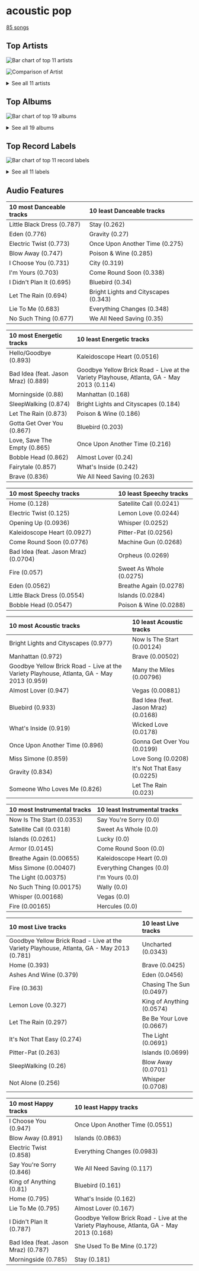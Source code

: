 # acoustic pop

[85 songs](acoustic_pop_tracks.md)

## Top Artists

![Bar chart of top 11 artists](../images/genres/acoustic_pop/artists.png)

![Comparison of Artist](../images/genres/acoustic_pop/artists_comparison.png)


<details>
<summary>See all 11 artists</summary>

| Number of Tracks | Art | Artist | 🔗 |
|---:|:---|:---|:---|
| 59 | <img src="https://i.scdn.co/image/ab6761610000e5eb0bae7cfd3b32b10154e0b8b3" alt="" width="50" /> | [Sara Bareilles](../artists/sara_bareilles.md) | [🔗](https://open.spotify.com/artist/2Sqr0DXoaYABbjBo9HaMkM) |
| 7 | <img src="https://i.scdn.co/image/ab6761610000e5eb271320bcc15789b23aa83a44" alt="" width="50" /> | Erin McCarley | [🔗](https://open.spotify.com/artist/6Y4bCmUNPDKqc7dHkVvgim) |
| 7 | <img src="https://i.scdn.co/image/15b7ee7550ed4472700d573803ff90f2967f84d1" alt="" width="50" /> | A Fine Frenzy | [🔗](https://open.spotify.com/artist/5dTYaRzOn4rXGBLH052EeQ) |
| 3 | <img src="https://i.scdn.co/image/9a03437da395d999755edacccc24779a97254b89" alt="" width="50" /> | Aslyn | [🔗](https://open.spotify.com/artist/6seR0G84QQq1NIW844E7Qq) |
| 3 | <img src="https://i.scdn.co/image/ab6761610000e5ebce8d5be6690c6964069ab8e0" alt="" width="50" /> | Jason Mraz | [🔗](https://open.spotify.com/artist/4phGZZrJZRo4ElhRtViYdl) |
| 2 | <img src="https://i.scdn.co/image/ab6761610000e5eba5fc004270bdfc9fee7f55f4" alt="" width="50" /> | Jon McLaughlin | [🔗](https://open.spotify.com/artist/6z29S0IoiBJpSMP8plyCj7) |
| 2 | <img src="https://i.scdn.co/image/ab6761610000e5eb0bae8ba82eaf7e63af515c9f" alt="" width="50" /> | The Civil Wars | [🔗](https://open.spotify.com/artist/6J7rw7NELJUCThPbAfyLIE) |
| 1 | <img src="https://i.scdn.co/image/ab6761610000e5eb9236c8060febc7d7fc7ea8c4" alt="" width="50" /> | Rachael Yamagata | [🔗](https://open.spotify.com/artist/7w0qj2HiAPIeUcoPogvOZ6) |
| 1 | <img src="https://i.scdn.co/image/ab6761610000e5eb9bc0756eb16b241111bbc72b" alt="" width="50" /> | Colbie Caillat | [🔗](https://open.spotify.com/artist/6aZyMrc4doVtZyKNilOmwu) |
| 1 | <img src="https://i.scdn.co/image/ab6761610000e5ebc78a80d480018ec030aade25" alt="" width="50" /> | Marc Broussard | [🔗](https://open.spotify.com/artist/4cEwEednPwWCdYT7ZhROZe) |
| 1 | <img src="https://i.scdn.co/image/ab6761610000e5eb5ec0ed4b4cd16649c0ded8a7" alt="" width="50" /> | Brandi Carlile | [🔗](https://open.spotify.com/artist/2sG4zTOLvjKG1PSoOyf5Ej) |

</details>

## Top Albums

![Bar chart of top 19 albums](../images/genres/acoustic_pop/albums.png)


<details>
<summary>See all 19 albums</summary>

| Number of Tracks | Art | Album | Release Date | 🔗 |
|---:|:---|:---|:---|:---|
| 13 | <img src="https://i.scdn.co/image/ab67616d0000b2733fa3caf3da101e3cd28a53a6" alt="" width="50" /> | Kaleidoscope Heart | 2010-09-07 | [🔗](https://open.spotify.com/album/627ukPRwYxyBREHxBq0vGJ) |
| 12 | <img src="https://i.scdn.co/image/ab67616d0000b273022b4010e20659300f42c375" alt="" width="50" /> | The Blessed Unrest | 2013-07-16 | [🔗](https://open.spotify.com/album/7lpbyGc4fHsQkBTsfWVBhp) |
| 12 | <img src="https://i.scdn.co/image/ab67616d0000b2731c3e0a58f3ee28af2922e351" alt="" width="50" /> | Little Voice | 2007-07-03 | [🔗](https://open.spotify.com/album/2Z9WUERfMjOgQ6ze9TcGbF) |
| 10 | <img src="https://i.scdn.co/image/ab67616d0000b2739e7dad80eb4bb664ff9e6fc8" alt="" width="50" /> | Amidst the Chaos (Bonus Version) | 2019-05-10 | [🔗](https://open.spotify.com/album/5x2sDapUIdq0qk1ezff3gm) |
| 7 | <img src="https://i.scdn.co/image/ab67616d0000b2734280a158a96c9b0274eb7e99" alt="" width="50" /> | Love, Save The Empty | 2009 | [🔗](https://open.spotify.com/album/1tF7625TFqvfzMbappj1pQ) |
| 6 | <img src="https://i.scdn.co/image/ab67616d0000b2737acf0cb659dceb25ddbfd39a" alt="" width="50" /> | What's Inside: Songs from Waitress | 2015-11-06 | [🔗](https://open.spotify.com/album/1s6codM2ZAB008t9GTyaEk) |
| 5 | <img src="https://i.scdn.co/image/ab67616d0000b2731cb638deee3de9a9060ca6aa" alt="" width="50" /> | Once Upon Another Time | 2012-05-22 | [🔗](https://open.spotify.com/album/1PrqYZJRzGNf8AsSOraxnZ) |
| 3 | <img src="https://i.scdn.co/image/ab67616d0000b273119ad2ebc0d33edf847ed8c6" alt="" width="50" /> | One Cell In The Sea | 2007 | [🔗](https://open.spotify.com/album/0Ot7MEgreG2R93aN42M9iK) |
| 3 | <img src="https://i.scdn.co/image/ab67616d0000b2730e402844f1b6be3102d339f2" alt="" width="50" /> | Lemon Love | 2005-01-01 | [🔗](https://open.spotify.com/album/5YToJrWwzdA6W2NxxDoteE) |
| 3 | <img src="https://i.scdn.co/image/ab67616d0000b273e7b8e0abcd5cdc4c8b5a238c" alt="" width="50" /> | Bomb In A Birdcage | 2009-01-01 | [🔗](https://open.spotify.com/album/07IV5RxLvAUeZbcPm4zOzn) |
| 2 | <img src="https://i.scdn.co/image/ab67616d0000b2730f2e51f7121539e221c51161" alt="" width="50" /> | We Sing. We Dance. We Steal Things. | 2008-05-12 | [🔗](https://open.spotify.com/album/04G0YylSjvDQZrjOfE5jA5) |
| 2 | <img src="https://i.scdn.co/image/ab67616d0000b2737ebde0a5bb07f53a99c15224" alt="" width="50" /> | Barton Hollow | 2011-02-01 | [🔗](https://open.spotify.com/album/4uWgDFxGAp7XlVSHuVBv4E) |
| 1 | <img src="https://i.scdn.co/image/ab67616d0000b2732cf1dcc65396176307f23524" alt="" width="50" /> | PINES | 2012-01-01 | [🔗](https://open.spotify.com/album/1876e9QcHkJ3Hgo4NqKXBN) |
| 1 | <img src="https://i.scdn.co/image/ab67616d0000b2735da1093d047cc15eb66d27cf" alt="" width="50" /> | OK Now | 2008-01-01 | [🔗](https://open.spotify.com/album/3fKJJQFV6a61fnKYDDj2LU) |
| 1 | <img src="https://i.scdn.co/image/ab67616d0000b27327c371084dee1b83e614798d" alt="" width="50" /> | Indiana | 2007-01-01 | [🔗](https://open.spotify.com/album/2UpO4j1Zpptiwk3wbUIWmU) |
| 1 | <img src="https://i.scdn.co/image/ab67616d0000b273fcfd8d2e1bb9f0d4fbe5794d" alt="" width="50" /> | Happenstance (Deluxe Version) | 2004-06-08 | [🔗](https://open.spotify.com/album/66p6CIMdxQFO3Igg9xo14a) |
| 1 | <img src="https://i.scdn.co/image/ab67616d0000b2737cdb143bd2e9906d39c5eb04" alt="" width="50" /> | Carencro | 2004-08-03 | [🔗](https://open.spotify.com/album/15dP7BadtY55t9VvFlVrBA) |
| 1 | <img src="https://i.scdn.co/image/ab67616d0000b27338216a01881aff4e54a0850d" alt="" width="50" /> | Brave Enough: Live at the Variety Playhouse | 2013-10-22 | [🔗](https://open.spotify.com/album/7L4ZgnQqEhCEsV9GnMeXtE) |
| 1 | <img src="https://i.scdn.co/image/ab67616d0000b273f5aac98410fb9e64e29827d4" alt="" width="50" /> | Bear Creek | 2012-06-01 | [🔗](https://open.spotify.com/album/5b8YTIrc88vdnfRguZqvVE) |

</details>


## Top Record Labels

![Bar chart of top 11 record labels](../images/genres/acoustic_pop/labels.png)


<details>
<summary>See all 11 labels</summary>

| Number of Tracks | Label |
|---:|:---|
| 59 | [Epic](../labels/epic.md) |
| 7 | [Virgin Records](../labels/virgin_records.md) |
| 7 | Universal (MT) |
| 3 | [Capitol Records](../labels/capitol_records.md) |
| 2 | sensibility recordings |
| 2 | Island Def Jam |
| 2 | [Atlantic Records](../labels/atlantic_records.md) |
| 2 | ATG |
| 1 | Private Music |
| 1 | Island Records |
| 1 | [Columbia](../labels/columbia.md) |

</details>


## Audio Features

| 10 most Danceable tracks | 10 least Danceable tracks |
|:---|:---|
| Little Black Dress (0.787) | Stay (0.262) |
| Eden (0.776) | Gravity (0.27) |
| Electric Twist (0.773) | Once Upon Another Time (0.275) |
| Blow Away (0.747) | Poison & Wine (0.285) |
| I Choose You (0.731) | City (0.319) |
| I'm Yours (0.703) | Come Round Soon (0.338) |
| I Didn't Plan It (0.695) | Bluebird (0.34) |
| Let The Rain (0.694) | Bright Lights and Cityscapes (0.343) |
| Lie To Me (0.683) | Everything Changes (0.348) |
| No Such Thing (0.677) | We All Need Saving (0.35) |

| 10 most Energetic tracks | 10 least Energetic tracks |
|:---|:---|
| Hello/Goodbye (0.893) | Kaleidoscope Heart (0.0516) |
| Bad Idea (feat. Jason Mraz) (0.889) | Goodbye Yellow Brick Road - Live at the Variety Playhouse, Atlanta, GA - May 2013 (0.114) |
| Morningside (0.88) | Manhattan (0.168) |
| SleepWalking (0.874) | Bright Lights and Cityscapes (0.184) |
| Let The Rain (0.873) | Poison & Wine (0.186) |
| Gotta Get Over You (0.867) | Bluebird (0.203) |
| Love, Save The Empty (0.865) | Once Upon Another Time (0.216) |
| Bobble Head (0.862) | Almost Lover (0.24) |
| Fairytale (0.857) | What's Inside (0.242) |
| Brave (0.836) | We All Need Saving (0.263) |

| 10 most Speechy tracks | 10 least Speechy tracks |
|:---|:---|
| Home (0.128) | Satellite Call (0.0241) |
| Electric Twist (0.125) | Lemon Love (0.0244) |
| Opening Up (0.0936) | Whisper (0.0252) |
| Kaleidoscope Heart (0.0927) | Pitter-Pat (0.0256) |
| Come Round Soon (0.0776) | Machine Gun (0.0268) |
| Bad Idea (feat. Jason Mraz) (0.0704) | Orpheus (0.0269) |
| Fire (0.057) | Sweet As Whole (0.0275) |
| Eden (0.0562) | Breathe Again (0.0278) |
| Little Black Dress (0.0554) | Islands (0.0284) |
| Bobble Head (0.0547) | Poison & Wine (0.0288) |

| 10 most Acoustic tracks | 10 least Acoustic tracks |
|:---|:---|
| Bright Lights and Cityscapes (0.977) | Now Is The Start (0.00124) |
| Manhattan (0.972) | Brave (0.00502) |
| Goodbye Yellow Brick Road - Live at the Variety Playhouse, Atlanta, GA - May 2013 (0.959) | Many the Miles (0.00796) |
| Almost Lover (0.947) | Vegas (0.00881) |
| Bluebird (0.933) | Bad Idea (feat. Jason Mraz) (0.0168) |
| What's Inside (0.919) | Wicked Love (0.0178) |
| Once Upon Another Time (0.896) | Gonna Get Over You (0.0199) |
| Miss Simone (0.859) | Love Song (0.0208) |
| Gravity (0.834) | It's Not That Easy (0.0225) |
| Someone Who Loves Me (0.826) | Let The Rain (0.023) |

| 10 most Instrumental tracks | 10 least Instrumental tracks |
|:---|:---|
| Now Is The Start (0.0353) | Say You're Sorry (0.0) |
| Satellite Call (0.0318) | Sweet As Whole (0.0) |
| Islands (0.0261) | Lucky (0.0) |
| Armor (0.0145) | Come Round Soon (0.0) |
| Breathe Again (0.00655) | Kaleidoscope Heart (0.0) |
| Miss Simone (0.00407) | Everything Changes (0.0) |
| The Light (0.00375) | I'm Yours (0.0) |
| No Such Thing (0.00175) | Wally (0.0) |
| Whisper (0.00168) | Vegas (0.0) |
| Fire (0.00165) | Hercules (0.0) |

| 10 most Live tracks | 10 least Live tracks |
|:---|:---|
| Goodbye Yellow Brick Road - Live at the Variety Playhouse, Atlanta, GA - May 2013 (0.781) | Uncharted (0.0343) |
| Home (0.393) | Brave (0.0425) |
| Ashes And Wine (0.379) | Eden (0.0456) |
| Fire (0.363) | Chasing The Sun (0.0497) |
| Lemon Love (0.327) | King of Anything (0.0574) |
| Let The Rain (0.297) | Be Be Your Love (0.0667) |
| It's Not That Easy (0.274) | The Light (0.0691) |
| Pitter-Pat (0.263) | Islands (0.0699) |
| SleepWalking (0.26) | Blow Away (0.0701) |
| Not Alone (0.256) | Whisper (0.0708) |

| 10 most Happy tracks | 10 least Happy tracks |
|:---|:---|
| I Choose You (0.947) | Once Upon Another Time (0.0551) |
| Blow Away (0.891) | Islands (0.0863) |
| Electric Twist (0.858) | Everything Changes (0.0983) |
| Say You're Sorry (0.846) | We All Need Saving (0.117) |
| King of Anything (0.81) | Bluebird (0.161) |
| Home (0.795) | What's Inside (0.162) |
| Lie To Me (0.795) | Almost Lover (0.167) |
| I Didn't Plan It (0.787) | Goodbye Yellow Brick Road - Live at the Variety Playhouse, Atlanta, GA - May 2013 (0.168) |
| Bad Idea (feat. Jason Mraz) (0.787) | She Used To Be Mine (0.172) |
| Morningside (0.785) | Stay (0.181) |

